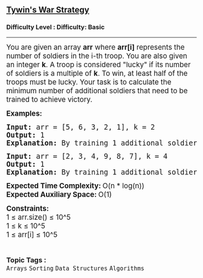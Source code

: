 <h2><a href="https://www.geeksforgeeks.org/problems/tywins-war-strategy0527/1?page=1&difficulty=Basic&status=unsolved,attempted&sortBy=latest">Tywin's War Strategy</a></h2><h3>Difficulty Level : Difficulty: Basic</h3><hr><div class="problems_problem_content__Xm_eO"><p class="whitespace-pre-wrap break-words"><span style="font-size: 14pt;">You are given an array <strong>arr</strong> where <strong>arr[i]</strong> represents the number of soldiers in the i-th troop. You are also given an integer <strong>k</strong>. A troop is considered "lucky" if its number of soldiers is a multiple of <strong>k</strong>. To win, at least half of the troops must be lucky. Your task is to calculate the minimum number of additional soldiers that need to be trained to achieve victory.</span></p>
<p class="whitespace-pre-wrap break-words"><span style="font-size: 14pt;"><strong>Examples:</strong></span></p>
<pre class="whitespace-pre-wrap break-words"><span style="font-size: 14pt;"><strong>Input: </strong>arr = [5, 6, 3, 2, 1], k = 2</span><br><span style="font-size: 14pt;"><strong>Output: </strong>1</span><br><span style="font-size: 14pt;"><strong>Explanation:</strong> By training 1 additional soldier for the troop with 1 soldier, we get [5, 6, 3, 2, 2]. Now 3 out of 5 troops (6, 2, and 2) are multiples of 2, which is more than half.</span></pre>
<pre class="whitespace-pre-wrap break-words"><span style="font-size: 14pt;"><strong>Input: </strong>arr = [2, 3, 4, 9, 8, 7], k = 4</span><br><span style="font-size: 14pt;"><strong>Output: </strong>1</span><br><span style="font-size: 14pt;"><strong>Explanation: </strong>By training 1 additional soldier for the troop with 3 soldiers, we get [2, 4, 4, 9, 8, 7]. Now 3 out of 6 troops (4, 4, and 8) are multiples of 4, which is exactly half.</span></pre>
<p class="whitespace-pre-wrap break-words"><span style="font-size: 14pt;"><strong>Expected Time Complexity: </strong>O(n * log(n)) <br><strong>Expected Auxiliary Space: </strong>O(1)</span></p>
<p class="whitespace-pre-wrap break-words"><span style="font-size: 14pt;"><strong>Constraints:<br></strong>1 ≤ arr.size() ≤ 10^5<br>1 ≤ k ≤ 10^5<br>1 ≤ arr[i] ≤ 10^5</span></p></div><br><p><span style=font-size:18px><strong>Topic Tags : </strong><br><code>Arrays</code>&nbsp;<code>Sorting</code>&nbsp;<code>Data Structures</code>&nbsp;<code>Algorithms</code>&nbsp;